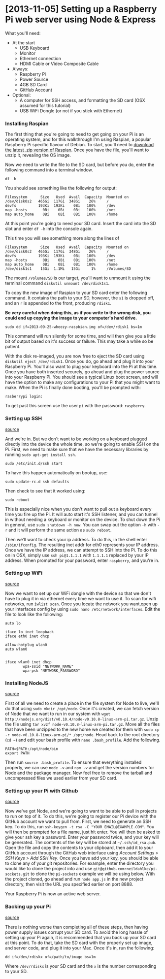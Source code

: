 # [2013-11-05] Setting up a Raspberry Pi web server using Node & Express

What you'll need:

- At the start
  - USB Keyboard
  - Monitor
  - Ethernet connection
  - HDMI Cable or Video Composite Cable
- Always:
  -   Raspberry Pi
  -   Power Source
  -   4GB SD Card
  -   GitHub Account
- Optional:
  -   A computer for SSH access, and formatting the SD card (OSX assumed for this tutorial)
  -   USB WiFi Dongle (or not if you stick with Ethernet)


### Installing Raspian

The first thing that you're going to need to get going on your Pi is an operating system, and for this walkthrough I'm using Raspian, a popular Raspberry Pi specific flavour of Debian. To start, you'll need to [download the latest .zip version of Raspian](http://www.raspberrypi.org/downloads). Once you have the file, you'll want to unzip it, revealing the OS image.

Now we need to write the file to the SD card, but before you do, enter the following command into a terminal window.

```
df -h
```

You should see something like the following for output:

```
Filesystem      Size   Used  Avail  Capacity  Mounted on
/dev/disk0s2   465Gi  117Gi  348Gi    26%     /
devfs          193Ki  193Ki    0Bi   100%     /dev
map -hosts       0Bi    0Bi    0Bi   100%     /net
map auto_home    0Bi    0Bi    0Bi   100%     /home
```

At this point you're going to need your SD card. Insert the card into the SD slot and enter `df -h` into the console again.

This time you will see something more along the lines of

```
Filesystem      Size   Used  Avail  Capacity  Mounted on
/dev/disk0s2   465Gi  117Gi  348Gi    26%     /
devfs          193Ki  193Ki    0Bi   100%     /dev
map -hosts       0Bi    0Bi    0Bi   100%     /net
map auto_home    0Bi    0Bi    0Bi   100%     /home
/dev/disk1s1    15Gi  1.1Mi   15Gi     1%     /Volumes/SD
```

The mount `/Volumes/SD` is our target, you'll want to unmount it using the terminal command `diskutil unmount /dev/disk1s1`.



To copy the new image of Raspian to your SD card enter the following command. It contains the path to your SD, however, the `s1` is dropped off, and an `r` is appended to the front, producing `rdisk1`.

__Be _very_ careful when doing this, as if you write to the wrong disk, you could end up copying the image to your computer's hard drive.__
```
sudo dd if=2013-09-25-wheezy-raspbian.img of=/dev/rdisk1 bs=1m
```

This command will run silently for some time, and will then give you a little bit of output based on it's success or failure. This may take a while so be patient.

With the disk re-imaged, you are now free to eject the SD card using `diskutil eject /dev/rdisk1`. Once you do, go ahead and plug it into your Raspberry Pi. You'll also want to plug your keyboard into the Pi at this time. Once you have both inserted securely, go ahead and plug the power source into your Raspberry Pi. You should see a typical Linux boot screen, and will have the option to make any configurations to your Pi that you might want to make. When the Pi is finally done booting, you'll be prompted with:

```
rasberrypi login:
```

To get past this screen use the user `pi` with the password: `raspberry`.

### Setting up SSH
[source](http://cplus.about.com/od/raspberrypi/a/How-Do-I-Setup-Ssh-On-Raspberry-Pi.htm)

And we're in. But we don't want to be working on a keyboard plugged directly into the device the whole time, so we're going to enable SSH on the Pi. First, we need to make sure that we have the necessary libraries by running `sudo apt-get install ssh`.

```
sudo /etc/init.d/ssh start
```

To have this happen automatically on bootup, use:

```
sudo update-rc.d ssh defaults
```
Then check to see that it worked using:
```
sudo reboot
```

This is especially nice when you don't want to pull out a keyboard every time you fire up the Pi. It will auto start it's SSH listener, and you can tunnel in without needing a keyboard or monitor on the device. To shut down the Pi in general, use `sudo shutdown -h now`. You can swap out the option `-h` with `-r` and it will perform the same action as `sudo reboot`.

Then we'll want to check your ip address. To do this, in the shell enter `/sbin/ifconfig`. The resulting inet addr for eth0 represents your IP address. Once we have the IP address, we can attempt to SSH into the Pi. To do this on in OSX, simply use `ssh pi@1.1.1.1` with `1.1.1.1` replaced by your IP address. When prompted for your password, enter `raspberry`, and you're in.


### Setting up WiFi
[source](http://learn.adafruit.com/adafruits-raspberry-pi-lesson-3-network-setup/setting-up-wifi-with-occidentalis)

Now we want to set up our WiFi dongle with the device so that we don't have to plug it in via ethernet every time we want to use it. To scan for wifi networks, run `iwlist scan`. Once you locate the network you want,open up your interfaces config by using `sudo nano /etc/network/interfaces`. Edit the file to look like the following:

```
auto lo

iface lo inet loopback
iface eth0 inet dhcp

allow-hotplug wlan0
auto wlan0


iface wlan0 inet dhcp
        wpa-ssid "NETWORK_NAME"
        wpa-psk "NETWORK_PASSWORD"
```

### Installing NodeJS
[source](http://oskarhane.com/raspberry-pi-install-node-js-and-npm/)

First of all we need to create a place in the file system for Node to live, we'll do that using `sudo mkdir /opt/node`. Once it's created, we can fetch version of Node that we want to run in our system with `wget http://nodejs.org/dist/v0.10.4/node-v0.10.8-linux-arm-pi.tar.gz`. Unzip the file using `tar xvzf node-v0.10.8-linux-arm-pi.tar.gz`. Move all the files that have been unzipped to the new home we created for them with `sudo cp -r node-v0.10.8-linux-arm-pi/* /opt/node`. Head back to the root directory (`cd ~`) and edit your bash profile with `nano .bash_profile`. Add the following.

```
PATH=$PATH:/opt/node/bin
export PATH
```

Then run `source .bash_profile`. To ensure that everything installed properly, we can use `node -v` and `npm -v` and get the version numbers for Node and the package manager. Now feel free to remove the tarball and uncompressed files we used earlier from your SD card.

### Setting up your Pi with Github
[source](https://help.github.com/articles/generating-ssh-keys#platform-linux)

Now we've got Node, and we're going to want to be able to pull in projects to run on top of it. To do this, we're going to register our Pi device with the GitHub account we want to pull from. First, we need to generate an SSH key. To do this, run `ssh-keygen -t rsa -C "YOUR_EMAIL@EXAMPLE.COM"`. You will then be prompted for a file name, just hit enter. You will then be asked to give your ssh key a password. Enter your password twice, and your key will be generated. The contents of the key will be stored at `~/.ssh/id_rsa.pub`. Open the file and copy the contents to your clipboard, then add it to your GitHub account through the GitHub web interface using _Account Settings > SSH Keys > Add SSH Key_. Once you have add your key, you should be able to clone any of your git repositories. For example, enter the directory you would like to clone the project into and use `git@github.com:neildahlke/pi-sockets.git` to clone the `pi-sockets` example we will be using below. With the project cloned, go ahead and run `node app.js` in the new project directory, then visit the URL you specified earlier on port 8888.

Your Raspberry Pi is now an active web server.


### Backing up your Pi
[source](http://raspberrypi.stackexchange.com/questions/311/how-do-i-backup-my-raspberry-pi)

There is nothing worse than completing all of these steps, then having power supply issues corrupt your SD card. To avoid the long hassle of setting up your Pi again, it is recommended that you back up your SD card at this point. To do that, take the SD card with the properly set up image, and server code, and plug it into your Mac. Once it's in, run the following:

```
dd if=/dev/rdiskx of=/path/to/image bs=1m
```

Where `/dev/rdiskx` is your SD card and the `x` is the number corresponding to your SD.
